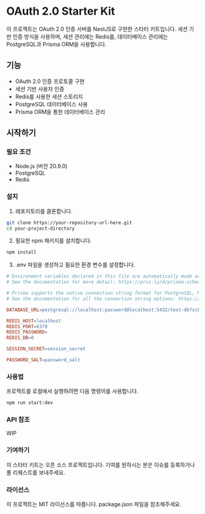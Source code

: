 # OAuth 2.0 Starter Kit

이 프로젝트는 OAuth 2.0 인증 서버를 NestJS로 구현한 스타터 키트입니다. 세션 기반 인증 방식을 사용하며, 세션 관리에는 Redis를, 데이터베이스 관리에는 PostgreSQL과 Prisma ORM을 사용합니다.

## 기능

-   OAuth 2.0 인증 프로토콜 구현
-   세션 기반 사용자 인증
-   Redis를 사용한 세션 스토리지
-   PostgreSQL 데이터베이스 사용
-   Prisma ORM을 통한 데이터베이스 관리

## 시작하기

### 필요 조건

-   Node.js (버전 20.9.0)
-   PostgreSQL
-   Redis

### 설치

1. 레포지토리를 클론합니다.

```bash
git clone https://your-repository-url-here.git
cd your-project-directory
```

2. 필요한 npm 패키지를 설치합니다.

```bash
npm install
```

3. .env 파일을 생성하고 필요한 환경 변수를 설정합니다.

```makefile
# Environment variables declared in this file are automatically made available to Prisma.
# See the documentation for more detail: https://pris.ly/d/prisma-schema#accessing-environment-variables-from-the-schema

# Prisma supports the native connection string format for PostgreSQL, MySQL, SQLite, SQL Server, MongoDB and CockroachDB.
# See the documentation for all the connection string options: https://pris.ly/d/connection-strings

DATABASE_URL=postgresql://localhost:password@localhost:5432/test-db?schema=public

REDIS_HOST=localhost
REDIS_PORT=6379
REDIS_PASSWORD=
REDIS_DB=0

SESSION_SECRET=session_secret

PASSWORD_SALT=password_salt

```

### 사용법
프로젝트를 로컬에서 실행하려면 다음 명령어를 사용합니다.
```bash
npm run start:dev
```

### API 참조
WIP

### 기여하기
이 스타터 키트는 오픈 소스 프로젝트입니다. 기여를 원하시는 분은 이슈를 등록하거나 풀 리퀘스트를 보내주세요.

### 라이선스
이 프로젝트는 MIT 라이선스를 따릅니다. package.json 파일을 참조해주세요.